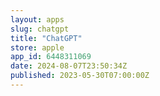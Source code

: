 ```yaml
---
layout: apps
slug: chatgpt
title: "ChatGPT"
store: apple
app_id: 6448311069
date: 2024-08-07T23:50:34Z
published: 2023-05-30T07:00:00Z
---
```

